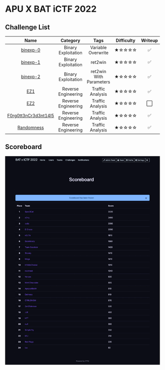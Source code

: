 # APU X BAT iCTF 2022

## Challenge List
| Name                                            | Category             | Tags                                        | Difficulty  | Writeup  |
|:-----------------------------------------------:|:--------------------:|:-------------------------------------------:|:-----------:|:--------:|
| [binexp-0](pwn/binexp-0)                        | Binary Exploitation  | Variable Overwrite                          | ★☆☆☆☆    | ✅       |
| [binexp-1](pwn/binexp-1)                        | Binary Exploitation  | ret2win                                     | ★☆☆☆☆    | ✅       |
| [binexp-2](pwn/binexp-2)                        | Binary Exploitation  | ret2win With Parameters                     | ★☆☆☆☆    | ✅       |
| [EZ1](rev/EZ1)                                  | Reverse Engineering  | Traffic Analysis                            | ★☆☆☆☆    | ✅       |
| [EZ2](rev/EZ2)                                  | Reverse Engineering  | Traffic Analysis                            | ★☆☆☆☆    | ⬜       |
| [F0rg0tt3nCr3d3nt14l5](rev/F0rg0tt3nCr3d3nt14l5)| Reverse Engineering  | Traffic Analysis                            | ★☆☆☆☆    | ✅       |
| [Randomness](rev/Randomness)                    | Reverse Engineering  | Traffic Analysis                            | ★☆☆☆☆    | ✅       |

## Scoreboard
![Scoreboard](./Scoreboard.png)
